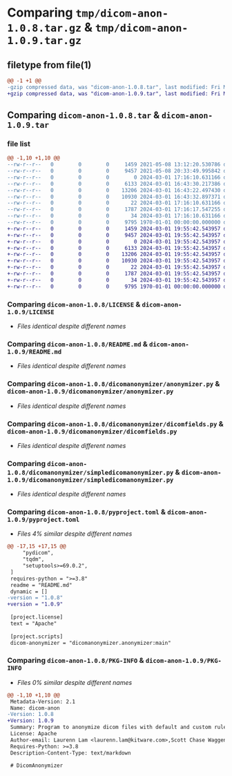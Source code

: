 # Comparing `tmp/dicom-anon-1.0.8.tar.gz` & `tmp/dicom-anon-1.0.9.tar.gz`

## filetype from file(1)

```diff
@@ -1 +1 @@
-gzip compressed data, was "dicom-anon-1.0.8.tar", last modified: Fri Mar  1 17:19:00 2024, max compression
+gzip compressed data, was "dicom-anon-1.0.9.tar", last modified: Fri Mar  1 19:56:02 2024, max compression
```

## Comparing `dicom-anon-1.0.8.tar` & `dicom-anon-1.0.9.tar`

### file list

```diff
@@ -1,10 +1,10 @@
--rw-r--r--   0        0        0     1459 2021-05-08 13:12:20.530786 dicom-anon-1.0.8/LICENSE
--rw-r--r--   0        0        0     9457 2021-05-08 20:33:49.995842 dicom-anon-1.0.8/README.md
--rw-r--r--   0        0        0        0 2024-03-01 17:16:10.631166 dicom-anon-1.0.8/dicomanonymizer/__init__.py
--rw-r--r--   0        0        0     6133 2024-03-01 16:43:30.217386 dicom-anon-1.0.8/dicomanonymizer/anonymizer.py
--rw-r--r--   0        0        0    13206 2024-03-01 16:43:22.497430 dicom-anon-1.0.8/dicomanonymizer/dicomfields.py
--rw-r--r--   0        0        0    10930 2024-03-01 16:43:32.897371 dicom-anon-1.0.8/dicomanonymizer/simpledicomanonymizer.py
--rw-r--r--   0        0        0       22 2024-03-01 17:16:10.631166 dicom-anon-1.0.8/dicomanonymizer/version.py
--rw-r--r--   0        0        0     1787 2024-03-01 17:16:17.547255 dicom-anon-1.0.8/pyproject.toml
--rw-r--r--   0        0        0       34 2024-03-01 17:16:10.631166 dicom-anon-1.0.8/tests/test.py
--rw-r--r--   0        0        0     9795 1970-01-01 00:00:00.000000 dicom-anon-1.0.8/PKG-INFO
+-rw-r--r--   0        0        0     1459 2024-03-01 19:55:42.543957 dicom-anon-1.0.9/LICENSE
+-rw-r--r--   0        0        0     9457 2024-03-01 19:55:42.543957 dicom-anon-1.0.9/README.md
+-rw-r--r--   0        0        0        0 2024-03-01 19:55:42.543957 dicom-anon-1.0.9/dicomanonymizer/__init__.py
+-rw-r--r--   0        0        0     6133 2024-03-01 19:55:42.543957 dicom-anon-1.0.9/dicomanonymizer/anonymizer.py
+-rw-r--r--   0        0        0    13206 2024-03-01 19:55:42.543957 dicom-anon-1.0.9/dicomanonymizer/dicomfields.py
+-rw-r--r--   0        0        0    10930 2024-03-01 19:55:42.543957 dicom-anon-1.0.9/dicomanonymizer/simpledicomanonymizer.py
+-rw-r--r--   0        0        0       22 2024-03-01 19:55:42.543957 dicom-anon-1.0.9/dicomanonymizer/version.py
+-rw-r--r--   0        0        0     1787 2024-03-01 19:55:42.543957 dicom-anon-1.0.9/pyproject.toml
+-rw-r--r--   0        0        0       34 2024-03-01 19:55:42.543957 dicom-anon-1.0.9/tests/test.py
+-rw-r--r--   0        0        0     9795 1970-01-01 00:00:00.000000 dicom-anon-1.0.9/PKG-INFO
```

### Comparing `dicom-anon-1.0.8/LICENSE` & `dicom-anon-1.0.9/LICENSE`

 * *Files identical despite different names*

### Comparing `dicom-anon-1.0.8/README.md` & `dicom-anon-1.0.9/README.md`

 * *Files identical despite different names*

### Comparing `dicom-anon-1.0.8/dicomanonymizer/anonymizer.py` & `dicom-anon-1.0.9/dicomanonymizer/anonymizer.py`

 * *Files identical despite different names*

### Comparing `dicom-anon-1.0.8/dicomanonymizer/dicomfields.py` & `dicom-anon-1.0.9/dicomanonymizer/dicomfields.py`

 * *Files identical despite different names*

### Comparing `dicom-anon-1.0.8/dicomanonymizer/simpledicomanonymizer.py` & `dicom-anon-1.0.9/dicomanonymizer/simpledicomanonymizer.py`

 * *Files identical despite different names*

### Comparing `dicom-anon-1.0.8/pyproject.toml` & `dicom-anon-1.0.9/pyproject.toml`

 * *Files 4% similar despite different names*

```diff
@@ -17,15 +17,15 @@
     "pydicom",
     "tqdm",
     "setuptools>=69.0.2",
 ]
 requires-python = ">=3.8"
 readme = "README.md"
 dynamic = []
-version = "1.0.8"
+version = "1.0.9"
 
 [project.license]
 text = "Apache"
 
 [project.scripts]
 dicom-anonymizer = "dicomanonymizer.anonymizer:main"
```

### Comparing `dicom-anon-1.0.8/PKG-INFO` & `dicom-anon-1.0.9/PKG-INFO`

 * *Files 0% similar despite different names*

```diff
@@ -1,10 +1,10 @@
 Metadata-Version: 2.1
 Name: dicom-anon
-Version: 1.0.8
+Version: 1.0.9
 Summary: Program to anonymize dicom files with default and custom rules
 License: Apache
 Author-email: Laurenn Lam <laurenn.lam@kitware.com>,Scott Chase Waggener <chase@medcognetics.com>,Tim Cogan <tim@medcognetics.com>
 Requires-Python: >=3.8
 Description-Content-Type: text/markdown
 
 # DicomAnonymizer
```

